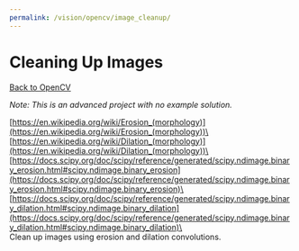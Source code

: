 ```yaml
---
permalink: /vision/opencv/image_cleanup/
---
```


# Cleaning Up Images

[Back to OpenCV](/docs/vision/opencv)

*Note: This is an advanced project with no example solution.*

[https://en.wikipedia.org/wiki/Erosion_(morphology)](https://en.wikipedia.org/wiki/Erosion_(morphology))\
[https://en.wikipedia.org/wiki/Dilation_(morphology)](https://en.wikipedia.org/wiki/Dilation_(morphology))\
[https://docs.scipy.org/doc/scipy/reference/generated/scipy.ndimage.binary_erosion.html#scipy.ndimage.binary_erosion](https://docs.scipy.org/doc/scipy/reference/generated/scipy.ndimage.binary_erosion.html#scipy.ndimage.binary_erosion)\
[https://docs.scipy.org/doc/scipy/reference/generated/scipy.ndimage.binary_dilation.html#scipy.ndimage.binary_dilation](https://docs.scipy.org/doc/scipy/reference/generated/scipy.ndimage.binary_dilation.html#scipy.ndimage.binary_dilation)\
\
Clean up images using erosion and dilation convolutions.

